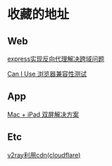 # 收藏的地址

## Web
[express实现反向代理解决跨域问题](https://blog.csdn.net/bhq1711617151/article/details/80423665)

[Can I Use 浏览器兼容性测试](https://caniuse.com/)

## App
[Mac + iPad 双屏解决方案](https://www.duetdisplay.com/)

## Etc
[v2ray利用cdn(cloudflare)](https://zorz.cc/post/v2ray-cdn.html)
